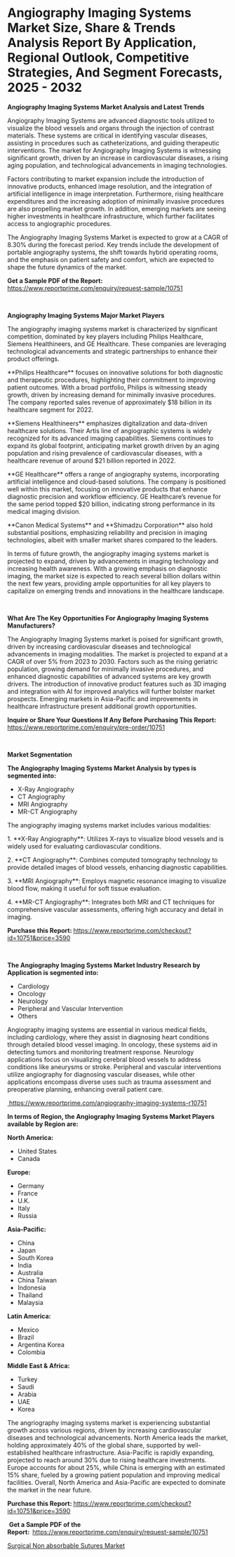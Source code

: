 <p><h1>Angiography Imaging Systems Market Size, Share & Trends Analysis Report By Application, Regional Outlook, Competitive Strategies, And Segment Forecasts, 2025 - 2032</h1></p><p><strong>Angiography Imaging Systems Market Analysis and Latest Trends</strong></p>
<p><p>Angiography Imaging Systems are advanced diagnostic tools utilized to visualize the blood vessels and organs through the injection of contrast materials. These systems are critical in identifying vascular diseases, assisting in procedures such as catheterizations, and guiding therapeutic interventions. The market for Angiography Imaging Systems is witnessing significant growth, driven by an increase in cardiovascular diseases, a rising aging population, and technological advancements in imaging technologies.</p><p>Factors contributing to market expansion include the introduction of innovative products, enhanced image resolution, and the integration of artificial intelligence in image interpretation. Furthermore, rising healthcare expenditures and the increasing adoption of minimally invasive procedures are also propelling market growth. In addition, emerging markets are seeing higher investments in healthcare infrastructure, which further facilitates access to angiographic procedures. </p><p>The Angiography Imaging Systems Market is expected to grow at a CAGR of 8.30% during the forecast period. Key trends include the development of portable angiography systems, the shift towards hybrid operating rooms, and the emphasis on patient safety and comfort, which are expected to shape the future dynamics of the market.</p></p>
<p><strong>Get a Sample PDF of the Report:&nbsp;</strong> <a href="https://www.reportprime.com/enquiry/request-sample/10751?utm_campaign=2745&utm_medium=2&utm_source=Github&utm_content=ia&utm_term=20032025&utm_id=angiography-imaging-systems">https://www.reportprime.com/enquiry/request-sample/10751</a></p>
<p>&nbsp;</p>
<p><strong>Angiography Imaging Systems Major Market Players</strong></p>
<p><p>The angiography imaging systems market is characterized by significant competition, dominated by key players including Philips Healthcare, Siemens Healthineers, and GE Healthcare. These companies are leveraging technological advancements and strategic partnerships to enhance their product offerings.</p><p>**Philips Healthcare** focuses on innovative solutions for both diagnostic and therapeutic procedures, highlighting their commitment to improving patient outcomes. With a broad portfolio, Philips is witnessing steady growth, driven by increasing demand for minimally invasive procedures. The company reported sales revenue of approximately $18 billion in its healthcare segment for 2022.</p><p>**Siemens Healthineers** emphasizes digitalization and data-driven healthcare solutions. Their Artis line of angiographic systems is widely recognized for its advanced imaging capabilities. Siemens continues to expand its global footprint, anticipating market growth driven by an aging population and rising prevalence of cardiovascular diseases, with a healthcare revenue of around $21 billion reported in 2022.</p><p>**GE Healthcare** offers a range of angiography systems, incorporating artificial intelligence and cloud-based solutions. The company is positioned well within this market, focusing on innovative products that enhance diagnostic precision and workflow efficiency. GE Healthcare’s revenue for the same period topped $20 billion, indicating strong performance in its medical imaging division.</p><p>**Canon Medical Systems** and **Shimadzu Corporation** also hold substantial positions, emphasizing reliability and precision in imaging technologies, albeit with smaller market shares compared to the leaders.</p><p>In terms of future growth, the angiography imaging systems market is projected to expand, driven by advancements in imaging technology and increasing health awareness. With a growing emphasis on diagnostic imaging, the market size is expected to reach several billion dollars within the next few years, providing ample opportunities for all key players to capitalize on emerging trends and innovations in the healthcare landscape.</p></p>
<p>&nbsp;</p>
<p><strong>What Are The Key Opportunities For Angiography Imaging Systems Manufacturers?</strong></p>
<p><p>The Angiography Imaging Systems market is poised for significant growth, driven by increasing cardiovascular diseases and technological advancements in imaging modalities. The market is projected to expand at a CAGR of over 5% from 2023 to 2030. Factors such as the rising geriatric population, growing demand for minimally invasive procedures, and enhanced diagnostic capabilities of advanced systems are key growth drivers. The introduction of innovative product features such as 3D imaging and integration with AI for improved analytics will further bolster market prospects. Emerging markets in Asia-Pacific and improvements in healthcare infrastructure present additional growth opportunities.</p></p>
<p><strong>Inquire or Share Your Questions If Any Before Purchasing This Report:</strong> <a href="https://www.reportprime.com/enquiry/pre-order/10751?utm_campaign=2745&utm_medium=2&utm_source=Github&utm_content=ia&utm_term=20032025&utm_id=angiography-imaging-systems">https://www.reportprime.com/enquiry/pre-order/10751</a></p>
<p>&nbsp;</p>
<p><strong>Market Segmentation</strong></p>
<p><strong>The Angiography Imaging Systems Market Analysis by types is segmented into:</strong></p>
<p><ul><li>X-Ray Angiography</li><li>CT Angiography</li><li>MRI Angiography</li><li>MR-CT Angiography</li></ul></p>
<p><p>The angiography imaging systems market includes various modalities: </p><p>1. **X-Ray Angiography**: Utilizes X-rays to visualize blood vessels and is widely used for evaluating cardiovascular conditions. </p><p>2. **CT Angiography**: Combines computed tomography technology to provide detailed images of blood vessels, enhancing diagnostic capabilities. </p><p>3. **MRI Angiography**: Employs magnetic resonance imaging to visualize blood flow, making it useful for soft tissue evaluation. </p><p>4. **MR-CT Angiography**: Integrates both MRI and CT techniques for comprehensive vascular assessments, offering high accuracy and detail in imaging.</p></p>
<p><strong>Purchase this Report:&nbsp;</strong><a href="https://www.reportprime.com/checkout?id=10751&price=3590&utm_campaign=2745&utm_medium=2&utm_source=Github&utm_content=ia&utm_term=20032025&utm_id=angiography-imaging-systems">https://www.reportprime.com/checkout?id=10751&price=3590</a></p>
<p>&nbsp;</p>
<p><strong>The Angiography Imaging Systems Market Industry Research by Application is segmented into:</strong></p>
<p><ul><li>Cardiology</li><li>Oncology</li><li>Neurology</li><li>Peripheral and Vascular Intervention</li><li>Others</li></ul></p>
<p><p>Angiography imaging systems are essential in various medical fields, including cardiology, where they assist in diagnosing heart conditions through detailed blood vessel imaging. In oncology, these systems aid in detecting tumors and monitoring treatment response. Neurology applications focus on visualizing cerebral blood vessels to address conditions like aneurysms or stroke. Peripheral and vascular interventions utilize angiography for diagnosing vascular diseases, while other applications encompass diverse uses such as trauma assessment and preoperative planning, enhancing overall patient care.</p></p>
<p><a href="https://www.reportprime.com/angiography-imaging-systems-r10751?utm_campaign=2745&utm_medium=2&utm_source=Github&utm_content=ia&utm_term=20032025&utm_id=angiography-imaging-systems">&nbsp;https://www.reportprime.com/angiography-imaging-systems-r10751</a></p>
<p><strong>In terms of Region, the Angiography Imaging Systems Market Players available by Region are:</strong></p>
<p>
    <p> <strong> North America: </strong>
        <ul>
            <li>United States</li>
            <li>Canada</li>
        </ul>
        </p> 
    <p> <strong> Europe: </strong>
        <ul>
            <li>Germany</li>
            <li>France</li>
            <li>U.K.</li>
            <li>Italy</li>
            <li>Russia</li>
        </ul>
        </p> 
    <p> <strong> Asia-Pacific: </strong>
        <ul>
            <li>China</li>
            <li>Japan</li>
            <li>South Korea</li>
            <li>India</li>
            <li>Australia</li>
            <li>China Taiwan</li>
            <li>Indonesia</li>
            <li>Thailand</li>
            <li>Malaysia</li>
        </ul>
        </p> 
    <p> <strong> Latin America: </strong>
        <ul>
            <li>Mexico</li>
            <li>Brazil</li>
            <li>Argentina Korea</li>
            <li>Colombia</li>
        </ul>
        </p> 
    <p> <strong> Middle East & Africa: </strong>
        <ul>
            <li>Turkey</li>
            <li>Saudi</li>
            <li>Arabia</li>
            <li>UAE</li>
            <li>Korea</li>
        </ul>
    </p>
    </p>
<p><p>The angriography imaging systems market is experiencing substantial growth across various regions, driven by increasing cardiovascular diseases and technological advancements. North America leads the market, holding approximately 40% of the global share, supported by well-established healthcare infrastructure. Asia-Pacific is rapidly expanding, projected to reach around 30% due to rising healthcare investments. Europe accounts for about 25%, while China is emerging with an estimated 15% share, fueled by a growing patient population and improving medical facilities. Overall, North America and Asia-Pacific are expected to dominate the market in the near future.</p></p>
<p><strong>Purchase this Report: </strong><a href="https://www.reportprime.com/checkout?id=10751&price=3590&utm_campaign=2745&utm_medium=2&utm_source=Github&utm_content=ia&utm_term=20032025&utm_id=angiography-imaging-systems">https://www.reportprime.com/checkout?id=10751&price=3590</a></p>
<p>&nbsp;<strong>Get a Sample PDF of the Report:&nbsp;&nbsp;</strong><a href="https://www.reportprime.com/enquiry/request-sample/10751?utm_campaign=2745&utm_medium=2&utm_source=Github&utm_content=ia&utm_term=20032025&utm_id=angiography-imaging-systems">https://www.reportprime.com/enquiry/request-sample/10751</a></p>
<p><strong></strong></p>
<p><p><a href="https://github.com/comasnickie/Market-Research-Report-List-1/blob/main/surgical-non-absorbable-sutures-market.md?utm_campaign=2745&utm_medium=2&utm_source=Github&utm_content=ia&utm_term=20032025&utm_id=angiography-imaging-systems">Surgical Non absorbable Sutures Market</a></p></p>
